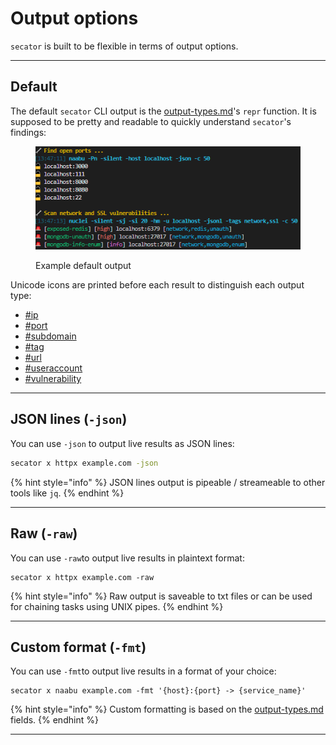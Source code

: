 # Output options

`secator` is built to be flexible in terms of output options.

***

## Default

The default `secator` CLI output is the [output-types.md](../in-depth/concepts/output-types.md "mention")'s `repr` function. It is supposed to be pretty and readable to quickly understand `secator`'s findings:

<div align="left">

<figure><img src="../.gitbook/assets/2023-07-05 15_47_29-● 🔓 mydomain.com_554 • Untitled-1 - Untitled (Workspace) - Visual Studio Code.png" alt=""><figcaption><p>Example default output</p></figcaption></figure>

</div>

Unicode icons are printed before each result to distinguish each output type:

* [#ip](../in-depth/concepts/output-types.md#ip "mention")
* [#port](../in-depth/concepts/output-types.md#port "mention")
* [#subdomain](../in-depth/concepts/output-types.md#subdomain "mention")
* [#tag](../in-depth/concepts/output-types.md#tag "mention")
* [#url](../in-depth/concepts/output-types.md#url "mention")
* [#useraccount](../in-depth/concepts/output-types.md#useraccount "mention")
* [#vulnerability](../in-depth/concepts/output-types.md#vulnerability "mention")

***

## JSON lines (`-json`)

You can use `-json` to output live results as JSON lines:

```bash
secator x httpx example.com -json
```

{% hint style="info" %}
JSON lines output is pipeable / streameable to other tools like `jq`.
{% endhint %}

***

## Raw (`-raw`)

You can use `-raw`to output live results in plaintext format:

```
secator x httpx example.com -raw
```

{% hint style="info" %}
Raw output is saveable to txt files or can be used for chaining tasks using UNIX pipes.
{% endhint %}

***

## Custom format (`-fmt`)

You can use `-fmt`to output live results in a format of your choice:

```
secator x naabu example.com -fmt '{host}:{port} -> {service_name}'
```

{% hint style="info" %}
Custom formatting is based on the [output-types.md](../in-depth/concepts/output-types.md "mention") fields.
{% endhint %}

***
